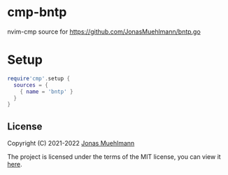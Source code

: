 # cmp-bntp
nvim-cmp source for https://github.com/JonasMuehlmann/bntp.go

# Setup

```lua
require'cmp'.setup {
  sources = {
    { name = 'bntp' }
  }
}
```

## License
Copyright (C) 2021-2022 [Jonas Muehlmann](https://github.com/JonasMuehlmann)
 
The project is licensed under the terms of the MIT license, you can view it [here](LICENSE.md).
